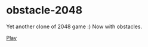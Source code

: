 obstacle-2048
=============

Yet another clone of 2048 game :) Now with obstacles.

[Play](http://n-at.github.io/obstacle-2048/)